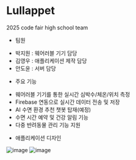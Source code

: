 # Lullappet
2025 code fair high school team

* 팀원

- 박지원 : 웨어러블 기기 담당
- 김영우 : 애플리케이션 제작 담당
- 안도윤 : 서버 담당

* 주요 기능

- 웨어러블 기기를 통한 실시간 심박수/체온/위치 측정
- Firebase 연동으로 실시간 데이터 전송 및 저장
- AI 수면 환경 추천 챗봇 탑재(예정)
- 수면 시간 예약 및 건강 알림 기능
- 다중 반려동물 관리 기능 지원

* 애플리케이션 디자인

![image](https://github.com/user-attachments/assets/20c86e6a-dd77-4451-9f8d-ccc3dafec1c2)
![image](https://github.com/user-attachments/assets/2bc5e4b7-ddee-44b9-8e32-8cd5af9b88bc)
